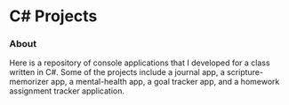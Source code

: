# C# Projects

### About

Here is a repository of console applications that I developed for a class written in C#. Some of the projects include 
a journal app, a scripture-memorizer app, a mental-health app, a goal tracker app, and a homework assignment tracker application. 
